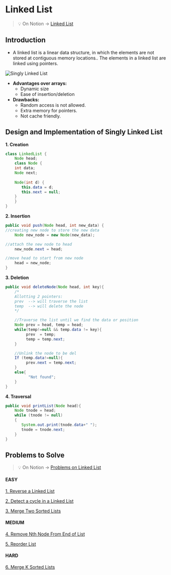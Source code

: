 # Linked List
>💡 On Notion → [Linked List](https://www.notion.so/Linked-List-eeff5bf5462d4c05896e98af41da2873)
>
## Introduction

- A linked list is a linear data structure, in which the elements are not stored at contiguous memory locations.. The elements in a linked list are linked using pointers.

![Singly Linked List](https://user-images.githubusercontent.com/22317530/186352508-8de94f9a-36e3-4d36-9cb2-92eab9e2966a.png)


- **Advantages over arrays:**
    - Dynamic size
    - Ease of insertion/deletion
- **Drawbacks:**
    - Random access is not allowed.
    - Extra memory for pointers.
    - Not cache friendly.



## Design and Implementation of Singly Linked List

**1. Creation**

```java
class LinkedList { 
    Node head; 
    class Node { 
	int data; 
	Node next;  
    
	Node(int d) {
	   this.data = d; 
	   this.next = null;
	} 
    } 
}
```

**2. Insertion**

```java
public void push(Node head, int new_data) { 
//creating new node to store the new data
    Node new_node = new Node(new_data); 

//attach the new node to head
    new_node.next = head; 

//move head to start from new node
    head = new_node; 
}
```

**3. Deletion**

```java
public void deleteNode(Node head, int key){
    /*
    Allotting 2 pointers:
    prev  --> will traverse the list
    temp  --> will delete the node 
    */

    //Traverse the list until we find the data or position
    Node prev = head, temp = head;
    while(temp!=null && temp.data != key){
         prev  = temp;
         temp = temp.next;
    }

    //Unlink the node to be del
    If (temp.data!=null){
         prev.next = temp.next;
    }
    else{
          "Not found";
    }
}
```

**4. Traversal**

```java
public void printList(Node head){ 
    Node tnode = head; 
    while (tnode != null) 
    { 
       System.out.print(tnode.data+" "); 
       tnode = tnode.next; 
    } 
}
```

## Problems to Solve
>💡 On Notion → [Problems on Linked List](https://www.notion.so/3be9e3ea14374f51ac05b69ee78f4b7c)

#### EASY
[1. Reverse a Linked List](https://www.notion.so/Reverse-a-Linked-List-7ebc6aece981432c816449f8c1c8458d)

[2. Detect a cycle in a Linked List](https://www.notion.so/Detect-a-cycle-in-a-Linked-List-26eb374edceb4c3da11ae9ac54f08280)

[3. Merge Two Sorted Lists](https://www.notion.so/Merge-Two-Sorted-Lists-4a84f64816aa47c4a4b648933e83b889)


#### MEDIUM
[4. Remove Nth Node From End of List](https://www.notion.so/Remove-Nth-Node-From-End-of-List-6b2592c26c6f47378e99fefe225e7e0f)

[5. Reorder List](https://www.notion.so/Reorder-List-9aadf4247afc44d19e9eb595507ea6a2)


#### HARD

[6. Merge K Sorted Lists](https://www.notion.so/Merge-K-Sorted-Lists-d7ff29f09c7441a892732f3b59779c23)

